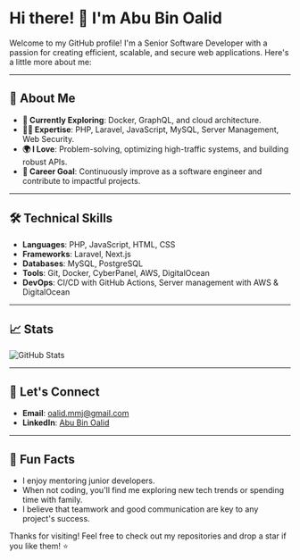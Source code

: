 <!--
**oalid-cse/oalid-cse** is a ✨ _special_ ✨ repository because its `README.md` (this file) appears on your GitHub profile.

Here are some ideas to get you started:

- 🔭 I’m currently working on ...
- 🌱 I’m currently learning ...
- 👯 I’m looking to collaborate on ...
- 🤔 I’m looking for help with ...
- 💬 Ask me about ...
- 📫 How to reach me: ...
- 😄 Pronouns: ...
- ⚡ Fun fact: ...
-->

# Hi there! 👋 I'm Abu Bin Oalid

Welcome to my GitHub profile! I'm a Senior Software Developer with a passion for creating efficient, scalable, and secure web applications. Here's a little more about me:

---

## 🚀 About Me

- **🌱 Currently Exploring**: Docker, GraphQL, and cloud architecture.
- **👨‍💻 Expertise**: PHP, Laravel, JavaScript, MySQL, Server Management, Web Security.
- **🌍 I Love**: Problem-solving, optimizing high-traffic systems, and building robust APIs.
- **🎯 Career Goal**: Continuously improve as a software engineer and contribute to impactful projects.

---

## 🛠️ Technical Skills

- **Languages**: PHP, JavaScript, HTML, CSS
- **Frameworks**: Laravel, Next.js
- **Databases**: MySQL, PostgreSQL
- **Tools**: Git, Docker, CyberPanel, AWS, DigitalOcean
- **DevOps**: CI/CD with GitHub Actions, Server management with AWS & DigitalOcean

---

## 📈 Stats

![GitHub Stats](https://github-readme-stats.vercel.app/api?username=oalid-cse&show_icons=true&theme=radical)

---

## 🔗 Let's Connect

- **Email**: [oalid.mmj@gmail.com](mailto:oalid.mmj@gmail.com)
- **LinkedIn**: [Abu Bin Oalid](https://bd.linkedin.com/in/abu-bin-oalid)
<!-- - **Website**: [abubinol.dev](https://abubinol.dev) -->

---

## 🌟 Fun Facts

- I enjoy mentoring junior developers.
- When not coding, you'll find me exploring new tech trends or spending time with family.
- I believe that teamwork and good communication are key to any project's success.

Thanks for visiting! Feel free to check out my repositories and drop a star if you like them! ⭐

